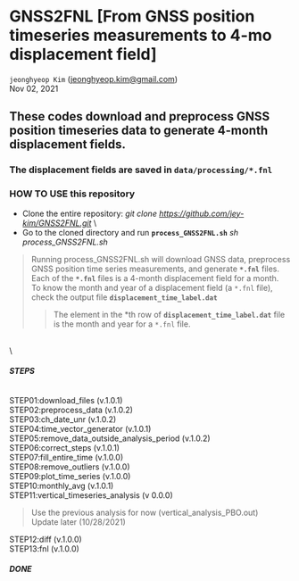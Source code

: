 # GNSS2FNL [From GNSS position timeseries measurements to 4-mo displacement field]

`jeonghyeop Kim` (jeonghyeop.kim@gmail.com) \
Nov 02, 2021

## These codes download and preprocess GNSS position timeseries data to generate 4-month displacement fields.
### The displacement fields are saved in `data/processing/*.fnl` 

### HOW TO USE this repository 

- Clone the entire repository: *git clone https://github.com/jey-kim/GNSS2FNL.git* \
- Go to the cloned directory and run **`process_GNSS2FNL.sh`** *sh process_GNSS2FNL.sh* 
>    Running process_GNSS2FNL.sh will download GNSS data, preprocess GNSS position time series measurements, and generate **`*.fnl`** files. \
>    Each of the **`*.fnl`** files is a 4-month displacement field for a month. \
>    To know the month and year of a displacement field (a `*.fnl` file), check the output file **`displacement_time_label.dat`** 
>>    The element in the *th row of **`displacement_time_label.dat`** file is the month and year for a `*.fnl` file.

\
\

#### *STEPS* 
\
STEP01:download_files  (v.1.0.1) \
STEP02:preprocess_data  (v.1.0.2) \
STEP03:ch_date_unr  (v.1.0.2) \
STEP04:time_vector_generator  (v.1.0.1) \
STEP05:remove_data_outside_analysis_period  (v.1.0.2) \
STEP06:correct_steps  (v.1.0.1) \
STEP07:fill_entire_time  (v.1.0.0) \
STEP08:remove_outliers  (v.1.0.0) \
STEP09:plot_time_series  (v.1.0.0) \
STEP10:monthly_avg  (v.1.0.1) \
STEP11:vertical_timeseries_analysis  (v 0.0.0) 
> Use the previous analysis for now (vertical_analysis_PBO.out) \
> Update later (10/28/2021) 

STEP12:diff  (v.1.0.0) \
STEP13:fnl  (v.1.0.0) 

#### *DONE*
